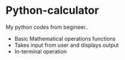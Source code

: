 # Python-calculator
My python codes from begineer..

* Basic Mathematical operations functions
* Takes input from user and displays output
* In-terminal operation

